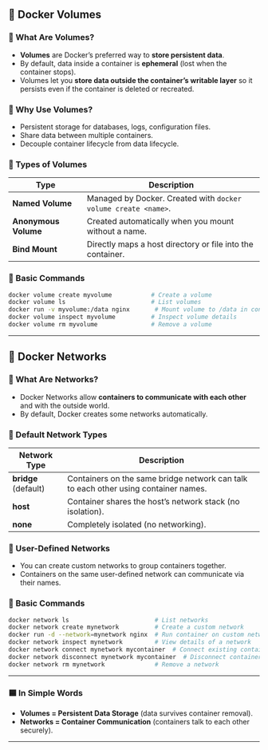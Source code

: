 ## 📝 Docker Volumes

### 🔹 What Are Volumes?

* **Volumes** are Docker’s preferred way to **store persistent data**.
* By default, data inside a container is **ephemeral** (lost when the container stops).
* Volumes let you **store data outside the container’s writable layer** so it persists even if the container is deleted or recreated.

### 🔹 Why Use Volumes?

* Persistent storage for databases, logs, configuration files.
* Share data between multiple containers.
* Decouple container lifecycle from data lifecycle.

### 🔹 Types of Volumes

| Type                 | Description                                                    |
| -------------------- | -------------------------------------------------------------- |
| **Named Volume**     | Managed by Docker. Created with `docker volume create <name>`. |
| **Anonymous Volume** | Created automatically when you mount without a name.           |
| **Bind Mount**       | Directly maps a host directory or file into the container.     |

### 🔹 Basic Commands

```bash
docker volume create myvolume           # Create a volume
docker volume ls                        # List volumes
docker run -v myvolume:/data nginx       # Mount volume to /data in container
docker volume inspect myvolume          # Inspect volume details
docker volume rm myvolume               # Remove a volume
```

---

## 📝 Docker Networks

### 🔹 What Are Networks?

* Docker Networks allow **containers to communicate with each other** and with the outside world.
* By default, Docker creates some networks automatically.

### 🔹 Default Network Types

| Network Type         | Description                                                                         |
| -------------------- | ----------------------------------------------------------------------------------- |
| **bridge** (default) | Containers on the same bridge network can talk to each other using container names. |
| **host**             | Container shares the host’s network stack (no isolation).                           |
| **none**             | Completely isolated (no networking).                                                |

### 🔹 User-Defined Networks

* You can create custom networks to group containers together.
* Containers on the same user-defined network can communicate via their names.

### 🔹 Basic Commands

```bash
docker network ls                        # List networks
docker network create mynetwork          # Create a custom network
docker run -d --network=mynetwork nginx  # Run container on custom network
docker network inspect mynetwork         # View details of a network
docker network connect mynetwork mycontainer  # Connect existing container to a network
docker network disconnect mynetwork mycontainer  # Disconnect container from a network
docker network rm mynetwork              # Remove a network
```

---

### 🟦 In Simple Words

* **Volumes = Persistent Data Storage** (data survives container removal).
* **Networks = Container Communication** (containers talk to each other securely).

---
